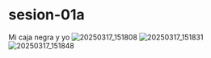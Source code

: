 # sesion-01a

Mi caja negra y yo
![20250317_151808](https://github.com/user-attachments/assets/d932228b-4217-44b7-8d16-43078d2b8cfb)
![20250317_151831](https://github.com/user-attachments/assets/50eef9be-293b-42ba-a2c4-7c7ab3c2d47e)
![20250317_151848](https://github.com/user-attachments/assets/bd363739-3f23-42c3-9b59-a5b306ea0be4)
